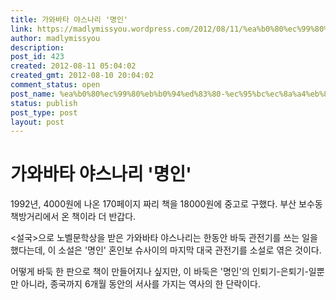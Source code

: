 ```yaml
---
title: 가와바타 야스나리 '명인'
link: https://madlymissyou.wordpress.com/2012/08/11/%ea%b0%80%ec%99%80%eb%b0%94%ed%83%80-%ec%95%bc%ec%8a%a4%eb%82%98%eb%a6%ac-%eb%aa%85%ec%9d%b8/
author: madlymissyou
description: 
post_id: 423
created: 2012-08-11 05:04:02
created_gmt: 2012-08-10 20:04:02
comment_status: open
post_name: %ea%b0%80%ec%99%80%eb%b0%94%ed%83%80-%ec%95%bc%ec%8a%a4%eb%82%98%eb%a6%ac-%eb%aa%85%ec%9d%b8
status: publish
post_type: post
layout: post
---
```


# 가와바타 야스나리 '명인'

1992년, 4000원에 나온 170페이지 짜리 책을 18000원에 중고로 구했다. 부산 보수동 책방거리에서 온 책이라 더 반갑다.

<설국>으로 노벨문학상을 받은 가와바타 야스나리는 한동안 바둑 관전기를 쓰는 일을 했다는데, 이 소설은 '명인' 혼인보 슈사이의 마지막 대국 관전기를 소설로 엮은 것이다.

어떻게 바둑 한 판으로 책이 만들어지나 싶지만, 이 바둑은 '명인'의 인퇴기-은퇴기-일뿐만 아니라, 종국까지 6개월 동안의 서사를 가지는 역사의 한 단락이다.